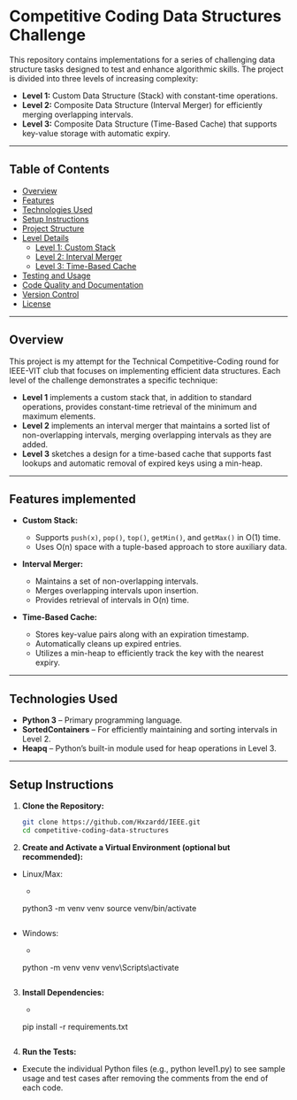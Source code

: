 # Competitive Coding Data Structures Challenge

This repository contains implementations for a series of challenging data structure tasks designed to test and enhance algorithmic skills. The project is divided into three levels of increasing complexity:

- **Level 1:** Custom Data Structure (Stack) with constant-time operations.
- **Level 2:** Composite Data Structure (Interval Merger) for efficiently merging overlapping intervals.
- **Level 3:** Composite Data Structure (Time-Based Cache) that supports key-value storage with automatic expiry.

---

## Table of Contents
- [Overview](#overview)
- [Features](#features)
- [Technologies Used](#technologies-used)
- [Setup Instructions](#setup-instructions)
- [Project Structure](#project-structure)
- [Level Details](#level-details)
  - [Level 1: Custom Stack](#level-1-custom-stack)
  - [Level 2: Interval Merger](#level-2-interval-merger)
  - [Level 3: Time-Based Cache](#level-3-time-based-cache)
- [Testing and Usage](#testing-and-usage)
- [Code Quality and Documentation](#code-quality-and-documentation)
- [Version Control](#version-control)
- [License](#license)

---

## Overview

This project is my attempt for the Technical Competitive-Coding round for IEEE-VIT club that focuses on implementing efficient data structures. Each level of the challenge demonstrates a specific technique:
- **Level 1** implements a custom stack that, in addition to standard operations, provides constant-time retrieval of the minimum and maximum elements.
- **Level 2** implements an interval merger that maintains a sorted list of non-overlapping intervals, merging overlapping intervals as they are added.
- **Level 3** sketches a design for a time-based cache that supports fast lookups and automatic removal of expired keys using a min-heap.

---

## Features implemented

- **Custom Stack:**
  - Supports `push(x)`, `pop()`, `top()`, `getMin()`, and `getMax()` in O(1) time.
  - Uses O(n) space with a tuple-based approach to store auxiliary data.

- **Interval Merger:**
  - Maintains a set of non-overlapping intervals.
  - Merges overlapping intervals upon insertion.
  - Provides retrieval of intervals in O(n) time.

- **Time-Based Cache:**
  - Stores key-value pairs along with an expiration timestamp.
  - Automatically cleans up expired entries.
  - Utilizes a min-heap to efficiently track the key with the nearest expiry.

---

## Technologies Used

- **Python 3** – Primary programming language.
- **SortedContainers** – For efficiently maintaining and sorting intervals in Level 2.
- **Heapq** – Python’s built-in module used for heap operations in Level 3.

---

## Setup Instructions

1. **Clone the Repository:**
   ```bash
   git clone https://github.com/Hxzardd/IEEE.git
   cd competitive-coding-data-structures
   ```

2. **Create and Activate a Virtual Environment (optional but recommended):**
 - Linux/Max:
   - ```bash
   python3 -m venv venv
   source venv/bin/activate
   ```

 - Windows:
    - ```bash
   python -m venv venv
   venv\Scripts\activate
   ```

3. **Install Dependencies:**
   - ```bash
   pip install -r requirements.txt
   ```

4. **Run the Tests:**
- Execute the individual Python files (e.g., python level1.py) to see sample usage and test cases after removing the comments from the end of each code.